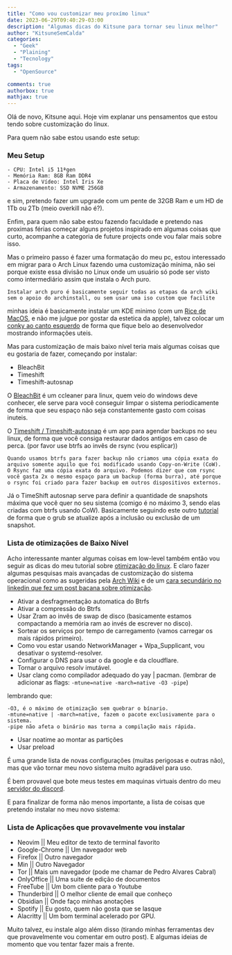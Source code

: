 ```yaml
---
title: "Como vou customizar meu proxímo linux"
date: 2023-06-29T09:40:29-03:00
description: "Algumas dicas do Kitsune para tornar seu linux melhor"
author: "KitsuneSemCalda"
categories:
  - "Geek"
  - "Plaining"
  - "Tecnology"
tags:
  - "OpenSource"

comments: true
authorbox: true
mathjax: true
---
```


Olá de novo, Kitsune aqui. Hoje vim explanar uns pensamentos que estou tendo sobre customização do linux.

Para quem não sabe estou usando este setup:

### Meu Setup

```
- CPU: Intel i5 11ªgen
- Memória Ram: 8GB Ram DDR4
- Placa de Vídeo: Intel Iris Xe 
- Armazenamento: SSD NVME 256GB
```

e sim, pretendo fazer um upgrade com um pente de 32GB Ram e um HD de 1Tb ou 2Tb (meio overkill não é?).

Enfim, para quem não sabe estou fazendo faculdade e pretendo nas proximas férias começar alguns projetos inspirado em algumas coisas que curto, acompanhe a categoria de future projects onde vou falar mais sobre isso.

Mas o primeiro passo é fazer uma formatação do meu pc, estou interessado em migrar para o Arch Linux fazendo uma customização mínima, não sei porque existe essa divisão no Linux onde um usuário só pode ser visto como intermediário assim que instala o Arch puro.

```
Instalar arch puro é basicamente seguir todas as etapas da arch wiki sem o apoio do archinstall, ou sem usar uma iso custom que facilite
```

minhas ideia é basicamente instalar um KDE minimo (com um [Rice de MacOS](https://www.youtube.com/watch?v=y4yPm9s3KVg&ab_channel=LinuxScoop), e não me julgue por gostar da estetica da apple), talvez colocar um [conky ao canto esquerdo](https://www.youtube.com/watch?v=mIdIuRuVOkc&ab_channel=OPinguimCriativo) de forma que fique belo ao desenvolvedor mostrando informações uteis.

Mas para customização de mais baixo nível teria mais algumas coisas que eu gostaria de fazer, começando por instalar:

- BleachBit
- Timeshift
- Timeshift-autosnap

O [BleachBit](https://www.bleachbit.org/) é um ccleaner para linux, quem veio do windows deve conhecer, ele serve para você conseguir limpar o sistema periodicamente de forma que seu espaço não seja constantemente gasto com coisas inuteis.

O [Timeshift / Timeshift-autosnap](https://soulinux.com/blog/item/18-timeshift) é um app para agendar backups no seu linux, de forma que você consiga restaurar dados antigos em caso de perca. (por favor use btrfs ao invês de rsync (vou esplicar))

```
Quando usamos btrfs para fazer backup não criamos uma cópia exata do arquivo somente aquilo que foi modificado usando Copy-on-Write (CoW).
O Rsync faz uma cópia exata do arquivo. Podemos dizer que com rsync você gasta 2x o mesmo espaço para um backup (forma burra), até porque o rsync foi criado para fazer backup em outros dispositivos externos.
```

Já o TimeShift autosnap serve para definir a quantidade de snapshots máxima que você quer no seu sistema (comigo é no máximo 3, sendo elas criadas com btrfs usando CoW). Basicamente seguindo este outro [tutorial](https://www.lorenzobettini.it/2022/07/timeshift-and-grub-btrfs-in-linux-arch/) de forma que o grub se atualize após a inclusão ou exclusão de um snapshot.

### Lista de otimizações de Baixo Nível

Acho interessante manter algumas coisas em low-level também então vou seguir as dicas do meu tutorial sobre [otimização do linux](https://foxtechworld.github.io/2023/05/n%C3%A3o-seja-normie-otimize-seu-linux/). E claro fazer algumas pesquisas mais avançadas de customização do sistema operacional como as sugeridas pela [Arch Wiki](https://wiki.archlinux.org/title/improving_performance) e de um [cara secundário no linkedin que fez um post bacana sobre otimização](https://www.linkedin.com/pulse/how-make-your-archlinux-faster-sourav-goswami/).

- Ativar a desfragmentação automatica do Btrfs
- Ativar a compressão do Btrfs
- Usar Zram ao invês de swap de disco (basicamente estamos compactando a memória ram ao invés de escrever no disco).
- Sortear os serviços por tempo de carregamento (vamos carregar os mais rápidos primeiro).
- Como vou estar usando NetworkManager + Wpa_Supplicant, vou desativar o systemd-resolver.
- Configurar o DNS para usar o da google e da cloudflare.
- Tornar o arquivo resolv imutável.
- Usar clang como compilador adequado do yay | pacman. (lembrar de adicionar as flags: `-mtune=native -march=native -O3 -pipe`)

lembrando que:

```
-O3, é o máximo de otimização sem quebrar o bínario.
-mtune=native | -march=native, fazem o pacote exclusivamente para o sistema.
-pipe não afeta o binário mas torna a compilação mais rápida.
```

- Usar noatime ao montar as partições
- Usar preload

É uma grande lista de novas configurações (muitas perigosas e outras não), mas que vão tornar meu novo sistema muito agradável para uso.

É bem provavel que bote meus testes em maquinas virtuais dentro do meu [servidor do discord](https://discord.gg/X3eaQk3bJN).

E para finalizar de forma não menos importante, a lista de coisas que pretendo instalar no meu novo sistema:

### Lista de Aplicações que provavelmente vou instalar

- Neovim || Meu editor de texto de terminal favorito
- Google-Chrome || Um navegador web
- Firefox || Outro navegador
- Min || Outro Navegador
- Tor || Mais um navegador (pode me chamar de Pedro Alvares Cabral)
- OnlyOffice || Uma suite de edição de documentos
- FreeTube || Um bom cliente para o Youtube
- Thunderbird || O melhor cliente de email que conheço
- Obsidian || Onde faço minhas anotações
- Spotify || Eu gosto, quem não gosta que se lasque
- Alacritty || Um bom terminal acelerado por GPU.

Muito talvez, eu instale algo além disso (tirando minhas ferramentas dev que provavelmente vou comentar em outro post). E algumas ideias de momento que vou tentar fazer mais a frente.

